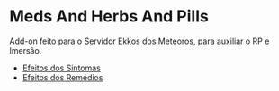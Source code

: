 # Meds And Herbs And Pills
Add-on feito para o Servidor Ekkos dos Meteoros, para auxiliar o RP e Imersão.

- [Efeitos dos Sintomas](Efeitos_Sintomas.md)
- [Efeitos dos Remédios](Efeitos_Remedios.md)

